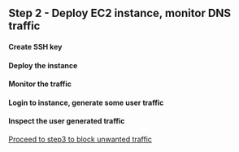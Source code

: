 ## Step 2 - Deploy EC2 instance, monitor DNS traffic


#### Create SSH key

#### Deploy the instance

#### Monitor the traffic

#### Login to instance, generate some user traffic 

#### Inspect the user generated traffic


[Proceed to step3 to block unwanted traffic](../step3/README.md)